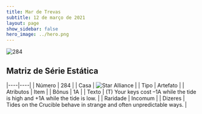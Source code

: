 ```yaml
---
title: Mar de Trevas
subtitle: 12 de março de 2021
layout: page
show_sidebar: false
hero_image: ../hero.png
---
```


![284](https://cdn.keyforgegame.com/media/card_front/pt/496_284_7QPVGQJ5RXJW_pt.png)

## Matriz de Série Estática

|----|----|
| Número | 284 |
| Casa | ![Star Alliance](https://archonarcana.com/images/thumb/7/7d/Star_Alliance.png/22px-Star_Alliance.png "Aliança Estelar") |
| Tipo | Artefato |
| Atributos | Item |
| Bônus | 1A |
| Texto | (T) Your keys cost –1A while the tide is high and +1A while the tide is low. |
| Raridade | Incomum |
| Dizeres | Tides on the Crucible behave in strange and often unpredictable ways. |
